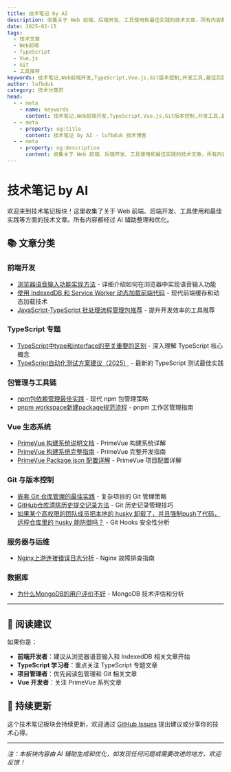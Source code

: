```yaml
---
title: 技术笔记 by AI
description: 收集关于 Web 前端、后端开发、工具使用和最佳实践的技术文章，所有内容都经过 AI 辅助整理优化
date: 2025-02-15
tags:
  - 技术文章
  - Web前端
  - TypeScript
  - Vue.js
  - Git
  - 工具推荐
keywords: 技术笔记,Web前端开发,TypeScript,Vue.js,Git版本控制,开发工具,最佳实践
author: lufbduk
category: 技术分类页
head:
  - - meta
    - name: keywords
      content: 技术笔记,Web前端开发,TypeScript,Vue.js,Git版本控制,开发工具,最佳实践,AI辅助整理
  - - meta
    - property: og:title
      content: 技术笔记 by AI - lufbduk 技术博客
  - - meta
    - property: og:description
      content: 收集关于 Web 前端、后端开发、工具使用和最佳实践的技术文章，所有内容都经过 AI 辅助整理优化
---
```


# 技术笔记 by AI

欢迎来到技术笔记板块！这里收集了关于 Web 前端、后端开发、工具使用和最佳实践等方面的技术文章。所有内容都经过 AI 辅助整理和优化。

## 📚 文章分类

### 前端开发

- [浏览器语音输入功能实现方法](./浏览器语音输入功能实现方法.md) - 详细介绍如何在浏览器中实现语音输入功能
- [使用 IndexedDB 和 Service Worker 动态加载前端代码](./使用%20IndexedDB%20和%20Service%20Worker%20动态加载前端代码.md) - 现代前端缓存和动态加载技术
- [JavaScript-TypeScript 批处理流程管理包推荐](./JavaScript-TypeScript-批处理流程管理包推荐.md) - 提升开发效率的工具推荐

### TypeScript 专题

- [TypeScript中type和interface的至关重要的区别](./TypeScript中type和interface的至关重要的区别.md) - 深入理解 TypeScript 核心概念
- [TypeScript自动化测试方案建议（2025）](./TypeScript自动化测试方案建议（2025）.md) - 最新的 TypeScript 测试最佳实践

### 包管理与工具链

- [npm包依赖管理最佳实践](./npm包依赖管理最佳实践.md) - 现代 npm 包管理策略
- [pnpm workspace新建package规范流程](./pnpm%20workspace新建package规范流程.md) - pnpm 工作区管理指南

### Vue 生态系统

- [PrimeVue 构建系统说明文档](./PrimeVue%20构建系统说明文档.md) - PrimeVue 构建系统详解
- [PrimeVue 构建系统完整指南](./PrimeVue%20构建系统完整指南.md) - PrimeVue 完整开发指南
- [PrimeVue Package.json 配置详解](./PrimeVue%20Package.json%20配置详解.md) - PrimeVue 项目配置详解

### Git 与版本控制

- [嵌套 Git 仓库管理的最佳实践](./嵌套%20Git%20仓库管理的最佳实践.md) - 复杂项目的 Git 管理策略
- [GitHub仓库清除历史提交记录方法](./GitHub仓库清除历史提交记录方法.md) - Git 历史记录管理技巧
- [如果某个高权限的团队成员把本地的 husky 卸载了，并且强制push了代码，远程仓库里的 husky 能防御吗？](./如果某个高权限的团队成员把本地的%20husky%20卸载了，并且强制push了代码，远程仓库里的%20husky%20能防御吗？.md) - Git Hooks 安全性分析

### 服务器与运维

- [Nginx上游连接错误日志分析](./Nginx上游连接错误日志分析.md) - Nginx 故障排查指南

### 数据库

- [为什么MongoDB的用户评价不好](./为什么MongoDB的用户评价不好.md) - MongoDB 技术评估和分析

---

## 📖 阅读建议

如果你是：

- **前端开发者**：建议从浏览器语音输入和 IndexedDB 相关文章开始
- **TypeScript 学习者**：重点关注 TypeScript 专题文章
- **项目管理者**：优先阅读包管理和 Git 相关文章
- **Vue 开发者**：关注 PrimeVue 系列文章

## 🔄 持续更新

这个技术笔记板块会持续更新，欢迎通过 [GitHub Issues](https://github.com/lufbduk/tech/issues) 提出建议或分享你的技术心得。

---

*注：本板块内容由 AI 辅助生成和优化，如发现任何问题或需要改进的地方，欢迎反馈！*
